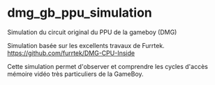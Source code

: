 # dmg_gb_ppu_simulation
Simulation du circuit original du PPU de la gameboy (DMG)

Simulation basée sur les excellents travaux de Furrtek.
https://github.com/furrtek/DMG-CPU-Inside

Cette simulation permet d'observer et comprendre les cycles d'accès mémoire vidéo très particuliers de la GameBoy.   

